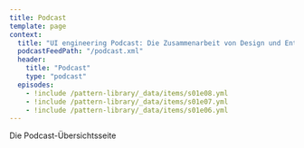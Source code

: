 ```yaml
---
title: Podcast
template: page
context:
  title: "UI engineering Podcast: Die Zusammenarbeit von Design und Entwicklung"
  podcastFeedPath: "/podcast.xml"
  header:
    title: "Podcast"
    type: "podcast"
  episodes:
    - !include /pattern-library/_data/items/s01e08.yml
    - !include /pattern-library/_data/items/s01e07.yml
    - !include /pattern-library/_data/items/s01e06.yml
---
```

Die Podcast-Übersichtsseite
